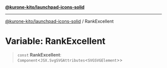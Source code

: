 [**@kurone-kito/launchpad-icons-solid**](../README.md)

***

[@kurone-kito/launchpad-icons-solid](../globals.md) / RankExcellent

# Variable: RankExcellent

> `const` **RankExcellent**: `Component`\<`JSX.SvgSVGAttributes`\<`SVGSVGElement`\>\>
